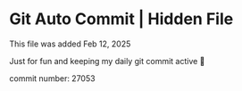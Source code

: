# Git Auto Commit | Hidden File

This file was added Feb 12, 2025

Just for fun and keeping my daily git commit active 🤪

commit number: 27053
